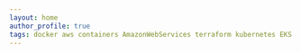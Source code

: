 ```yaml
---
layout: home
author_profile: true
tags: docker aws containers AmazonWebServices terraform kubernetes EKS
---
```

